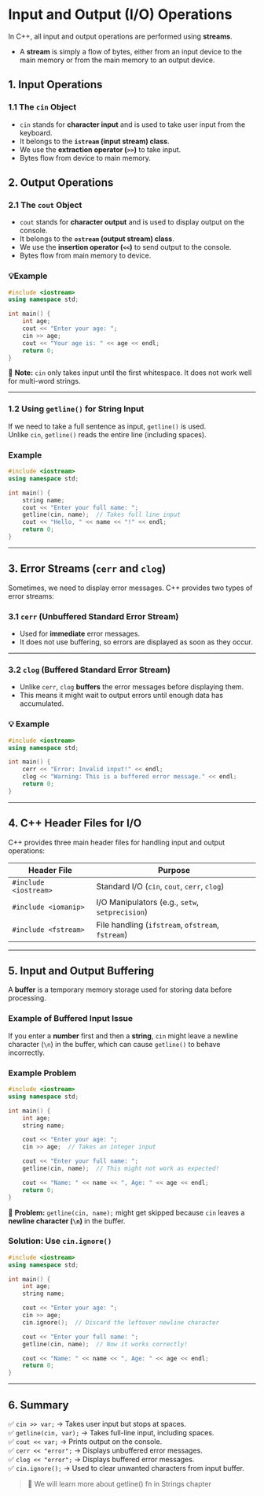 # **Input and Output (I/O) Operations**

In C++, all input and output operations are performed using **streams**. 
- A **stream** is simply a flow of bytes, either from an input device to the main memory or from the main memory to an output device.

## **1. Input Operations**
### **1.1 The `cin` Object**
- `cin` stands for **character input** and is used to take user input from the keyboard.
- It belongs to the **`istream` (input stream) class**.
- We use the **extraction operator (`>>`)** to take input.
- Bytes flow from device to main memory.


## **2. Output Operations**
### **2.1 The `cout` Object**
- `cout` stands for **character output** and is used to display output on the console.
- It belongs to the **`ostream` (output stream) class**.
- We use the **insertion operator (`<<`)** to send output to the console.
- Bytes flow from main memory to device.



### 💡**Example**
```cpp
#include <iostream>
using namespace std;

int main() {
    int age;
    cout << "Enter your age: ";
    cin >> age;
    cout << "Your age is: " << age << endl;
    return 0;
}
```
📌 **Note:** `cin` only takes input until the first whitespace. It does not work well for multi-word strings.

---

### **1.2 Using `getline()` for String Input**
If we need to take a full sentence as input, `getline()` is used.  
Unlike `cin`, `getline()` reads the entire line (including spaces).

### **Example**
```cpp
#include <iostream>
using namespace std;

int main() {
    string name;
    cout << "Enter your full name: ";
    getline(cin, name);  // Takes full line input
    cout << "Hello, " << name << "!" << endl;
    return 0;
}
```

---

## **3. Error Streams (`cerr` and `clog`)**
Sometimes, we need to display error messages. C++ provides two types of error streams:

### **3.1 `cerr` (Unbuffered Standard Error Stream)**
- Used for **immediate** error messages.
- It does not use buffering, so errors are displayed as soon as they occur.


---

### **3.2 `clog` (Buffered Standard Error Stream)**
- Unlike `cerr`, `clog` **buffers** the error messages before displaying them.
- This means it might wait to output errors until enough data has accumulated.

### 💡 **Example**
```cpp
#include <iostream>
using namespace std;

int main() {
    cerr << "Error: Invalid input!" << endl;
    clog << "Warning: This is a buffered error message." << endl;
    return 0;
}
```

---

## **4. C++ Header Files for I/O**
C++ provides three main header files for handling input and output operations:

| Header File  | Purpose |
|-------------|---------|
| `#include <iostream>` | Standard I/O (`cin`, `cout`, `cerr`, `clog`) |
| `#include <iomanip>` | I/O Manipulators (e.g., `setw`, `setprecision`) |
| `#include <fstream>` | File handling (`ifstream`, `ofstream`, `fstream`) |

---

## **5. Input and Output Buffering**
A **buffer** is a temporary memory storage used for storing data before processing.  

### **Example of Buffered Input Issue**
If you enter a **number** first and then a **string**, `cin` might leave a newline character (`\n`) in the buffer, which can cause `getline()` to behave incorrectly.

### **Example Problem**
```cpp
#include <iostream>
using namespace std;

int main() {
    int age;
    string name;

    cout << "Enter your age: ";
    cin >> age;  // Takes an integer input

    cout << "Enter your full name: ";
    getline(cin, name);  // This might not work as expected!

    cout << "Name: " << name << ", Age: " << age << endl;
    return 0;
}
```
🚨 **Problem:** `getline(cin, name);` might get skipped because `cin` leaves a **newline character (`\n`)** in the buffer.

### **Solution: Use `cin.ignore()`**
```cpp
#include <iostream>
using namespace std;

int main() {
    int age;
    string name;

    cout << "Enter your age: ";
    cin >> age;
    cin.ignore();  // Discard the leftover newline character

    cout << "Enter your full name: ";
    getline(cin, name);  // Now it works correctly!

    cout << "Name: " << name << ", Age: " << age << endl;
    return 0;
}
```

---

## **6. Summary**
✅ `cin >> var;` → Takes user input but stops at spaces.  
✅ `getline(cin, var);` → Takes full-line input, including spaces.  
✅ `cout << var;` → Prints output on the console.  
✅ `cerr << "error";` → Displays unbuffered error messages.  
✅ `clog << "error";` → Displays buffered error messages.  
✅ `cin.ignore();` → Used to clear unwanted characters from input buffer.  

>📝 We will learn more about getline() fn in Strings chapter

